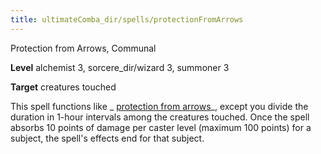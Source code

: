 ```yaml
---
title: ultimateComba_dir/spells/protectionFromArrows
---
```

Protection from Arrows, Communal

**Level** alchemist 3, sorcere_dir/wizard 3, summoner 3

**Target** creatures touched

This spell functions like _ [protection from arrows](spells/protectionFromArrows#_protection-from-arrows)_, except you divide the duration in 1-hour intervals among the creatures touched. Once the spell absorbs 10 points of damage per caster level (maximum 100 points) for a subject, the spell's effects end for that subject.

